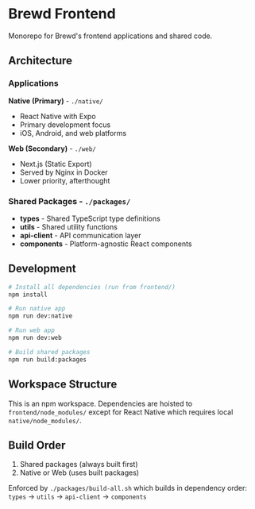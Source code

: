 # Brewd Frontend

Monorepo for Brewd's frontend applications and shared code.

## Architecture

### Applications

**Native (Primary)** - `./native/`

- React Native with Expo
- Primary development focus
- iOS, Android, and web platforms

**Web (Secondary)** - `./web/`

- Next.js (Static Export)
- Served by Nginx in Docker
- Lower priority, afterthought

### Shared Packages - `./packages/`

- **types** - Shared TypeScript type definitions
- **utils** - Shared utility functions
- **api-client** - API communication layer
- **components** - Platform-agnostic React components

## Development

```bash
# Install all dependencies (run from frontend/)
npm install

# Run native app
npm run dev:native

# Run web app
npm run dev:web

# Build shared packages
npm run build:packages
```

## Workspace Structure

This is an npm workspace. Dependencies are hoisted to `frontend/node_modules/` except for React Native which requires local `native/node_modules/`.

## Build Order

1. Shared packages (always built first)
2. Native or Web (uses built packages)

Enforced by `./packages/build-all.sh` which builds in dependency order:
`types` → `utils` → `api-client` → `components`
